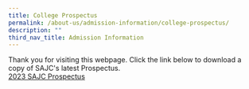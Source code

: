 ```yaml
---
title: College Prospectus
permalink: /about-us/admission-information/college-prospectus/
description: ""
third_nav_title: Admission Information
---
```

Thank you for visiting this webpage. Click the link below to download a copy of SAJC's latest Prospectus. <br>
<a href="/files/2023_SAJC_Prospectus.pdf">2023 SAJC Prospectus</a>